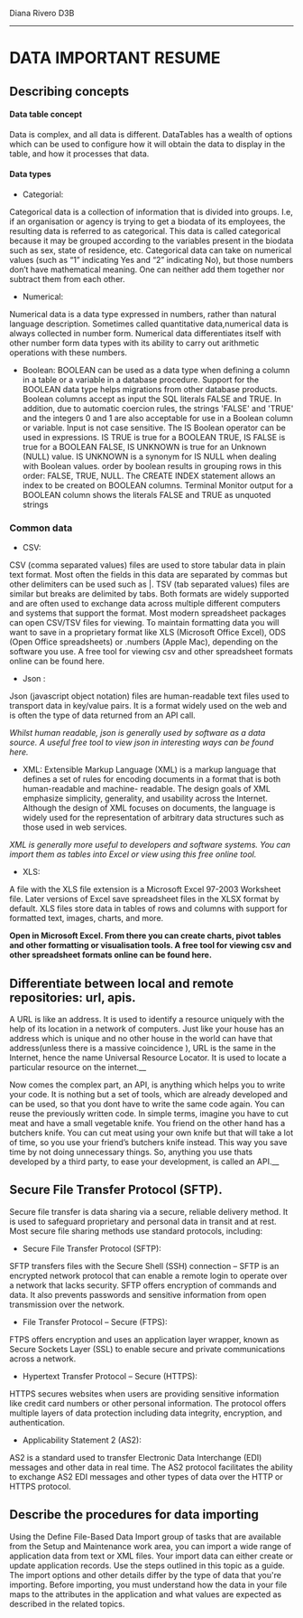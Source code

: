 Diana Rivero
D3B
___ 
# DATA IMPORTANT RESUME

## Describing concepts

#### Data table concept
Data is complex, and all data is different. DataTables has a wealth of options which can be used to configure how it will obtain the data to display in the table, and how it processes that data.

#### Data types
  * Categorial:

Categorical data is a collection of information that is divided into groups. I.e, if an organisation or agency is trying to get a biodata of its employees, the                    resulting data is referred to as categorical. This data is called categorical because it may be grouped according to the variables present in the biodata                         such as sex, state of residence, etc.
Categorical data can take on numerical values (such as “1” indicating Yes and “2” indicating No), but those numbers don’t have mathematical meaning. One can                    neither add them together nor subtract them from each other.

* Numerical:

Numerical data is a data type expressed in numbers, rather than natural language description. Sometimes called quantitative data,numerical data is always                         collected in number form. Numerical data differentiates itself with other number form data types with its ability to carry out arithmetic operations with                     these numbers.

* Boolean: 
BOOLEAN can be used as a data type when defining a column in a table or a variable in a database procedure. Support for the BOOLEAN data type helps migrations                   from other database products.
Boolean columns accept as input the SQL literals FALSE and TRUE. In addition, due to automatic coercion rules, the strings 'FALSE' and 'TRUE' and the integers 0                 and 1 are also acceptable for use in a Boolean column or variable. Input is not case sensitive.
The IS Boolean operator can be used in expressions. IS TRUE is true for a BOOLEAN TRUE, IS FALSE is true for a BOOLEAN FALSE, IS UNKNOWN is true for an Unknown                   (NULL) value. IS UNKNOWN is a synonym for IS NULL when dealing with Boolean values.
order by boolean results in grouping rows in this order: FALSE, TRUE, NULL.
The CREATE INDEX statement allows an index to be created on BOOLEAN columns.
Terminal Monitor output for a BOOLEAN column shows the literals FALSE and TRUE as unquoted strings

### Common data 
* CSV: 

CSV (comma separated values) files are used to store tabular data in plain text format. Most often the fields in this data are separated by commas but                           other delimiters can be used such as |. TSV (tab separated values) files are similar but breaks are delimited by tabs. Both formats are widely supported                         and are often used to exchange data across multiple different computers and systems that support the format.
Most modern spreadsheet packages can open CSV/TSV files for viewing. To maintain formatting data you will want to save in a proprietary format like XLS                            (Microsoft Office Excel), ODS (Open Office spreadsheets) or .numbers (Apple Mac), depending on the software you use. A free tool for viewing csv and                              other spreadsheet formats online can be found here.

* Json : 

Json (javascript object notation) files are human-readable text files used to transport data in key/value pairs. It is a format widely used on the web and is often              the type of data returned from an API call.

*Whilst human readable, json is generally used by software as a data source. A useful free tool to view json in interesting ways can be found here.*

* XML: 
Extensible Markup Language (XML) is a markup language that defines a set of rules for encoding documents in a format that is both human-readable and machine-                     readable. The design goals of XML emphasize simplicity, generality, and usability across the Internet. Although the design of XML focuses on documents,                          the language is widely used for the representation of arbitrary data structures such as those used in web services.

*XML is generally more useful to developers and software systems. You can import them as tables into Excel or view using this free online tool.*

* XLS:

A file with the XLS file extension is a Microsoft Excel 97-2003 Worksheet file. Later versions of Excel save spreadsheet files in the XLSX format by default. XLS                 files store data in tables of rows and columns with support for formatted text, images, charts, and more.

**Open in Microsoft Excel. From there you can create charts, pivot tables and other formatting or visualisation tools. A free tool for viewing csv and other                       spreadsheet formats online can be found here.**


## Differentiate between local and remote repositories: url, apis.

A URL is like an address. It is used to identify a resource uniquely with the help of its location in a network of computers. Just like your house has an address which is unique and no other house in the world can have that address(unless there is a massive coincidence ), URL is the same in the Internet, hence the name Universal Resource Locator. It is used to locate a particular resource on the internet.__

Now comes the complex part, an API, is anything which helps you to write your code. It is nothing but a set of tools, which are already developed and can be used, so that you dont have to write the same code again. You can reuse the previously written code. In simple terms, imagine you have to cut meat and have a small vegetable knife. You friend on the other hand has a butchers knife. You can cut meat using your own knife but that will take a lot of time, so you use your friend’s butchers knife instead. This way you save time by not doing unnecessary things. So, anything you use thats developed by a third party, to ease your development, is called an API.__

## Secure File Transfer Protocol (SFTP).

Secure file transfer is data sharing via a secure, reliable delivery method. It is used to safeguard proprietary and personal data in transit and at rest. Most secure file sharing methods use standard protocols, including:

* Secure File Transfer Protocol (SFTP): 

SFTP transfers files with the Secure Shell (SSH) connection – SFTP is an encrypted network protocol that can enable a remote login to operate over a network that lacks security. SFTP offers encryption of commands and data. It also prevents passwords and sensitive information from open transmission over the network.

* File Transfer Protocol – Secure (FTPS): 

FTPS offers encryption and uses an application layer wrapper, known as Secure Sockets Layer (SSL) to enable secure and private communications across a network.

* Hypertext Transfer Protocol – Secure (HTTPS): 

HTTPS secures websites when users are providing sensitive information like credit card numbers or other personal information. The protocol offers multiple layers of data protection including data integrity, encryption, and authentication.

* Applicability Statement 2 (AS2):

AS2 is a standard used to transfer Electronic Data Interchange (EDI) messages and other data in real time. The AS2 protocol facilitates the ability to exchange AS2 EDI messages and other types of data over the HTTP or HTTPS protocol.

## Describe the procedures for data importing

Using the Define File-Based Data Import group of tasks that are available from the Setup and Maintenance work area, you can import a wide range of application data from text or XML files. Your import data can either create or update application records. Use the steps outlined in this topic as a guide. The import options and other details differ by the type of data that you're importing. Before importing, you must understand how the data in your file maps to the attributes in the application and what values are expected as described in the related topics.
